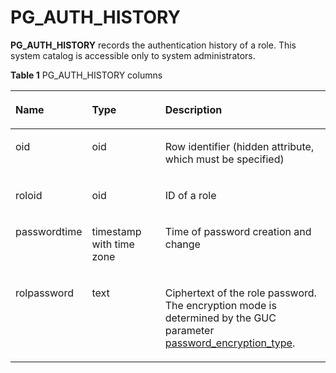 # PG\_AUTH\_HISTORY<a name="EN-US_TOPIC_0289899841"></a>

**PG\_AUTH\_HISTORY**  records the authentication history of a role. This system catalog is accessible only to system administrators.

**Table  1**  PG\_AUTH\_HISTORY columns

<a name="en-us_topic_0283137138_en-us_topic_0237122274_en-us_topic_0059778384_t5fb673ee0ad447e0b63bbec35efa0f12"></a>
<table><thead align="left"><tr id="en-us_topic_0283137138_en-us_topic_0237122274_en-us_topic_0059778384_r0f8bf59ddd65476fb6f55dcf0fc075f5"><th class="cellrowborder" valign="top" width="16.48835116488351%" id="mcps1.2.4.1.1"><p id="en-us_topic_0283137138_en-us_topic_0237122274_en-us_topic_0059778384_a9bb48ad0ef364fe5912afa95305b5b41"><a name="en-us_topic_0283137138_en-us_topic_0237122274_en-us_topic_0059778384_a9bb48ad0ef364fe5912afa95305b5b41"></a><a name="en-us_topic_0283137138_en-us_topic_0237122274_en-us_topic_0059778384_a9bb48ad0ef364fe5912afa95305b5b41"></a>Name</p>
</th>
<th class="cellrowborder" valign="top" width="26.027397260273972%" id="mcps1.2.4.1.2"><p id="en-us_topic_0283137138_en-us_topic_0237122274_en-us_topic_0059778384_a08f0ff1e3db64d6b9732fcd3245bc7dd"><a name="en-us_topic_0283137138_en-us_topic_0237122274_en-us_topic_0059778384_a08f0ff1e3db64d6b9732fcd3245bc7dd"></a><a name="en-us_topic_0283137138_en-us_topic_0237122274_en-us_topic_0059778384_a08f0ff1e3db64d6b9732fcd3245bc7dd"></a>Type</p>
</th>
<th class="cellrowborder" valign="top" width="57.48425157484252%" id="mcps1.2.4.1.3"><p id="en-us_topic_0283137138_en-us_topic_0237122274_en-us_topic_0059778384_abfa2d190c045436da458582f8baf0e25"><a name="en-us_topic_0283137138_en-us_topic_0237122274_en-us_topic_0059778384_abfa2d190c045436da458582f8baf0e25"></a><a name="en-us_topic_0283137138_en-us_topic_0237122274_en-us_topic_0059778384_abfa2d190c045436da458582f8baf0e25"></a>Description</p>
</th>
</tr>
</thead>
<tbody><tr id="en-us_topic_0283137138_en-us_topic_0237122274_row19254825154910"><td class="cellrowborder" valign="top" width="16.48835116488351%" headers="mcps1.2.4.1.1 "><p id="en-us_topic_0283137138_en-us_topic_0237122274_p9254122511496"><a name="en-us_topic_0283137138_en-us_topic_0237122274_p9254122511496"></a><a name="en-us_topic_0283137138_en-us_topic_0237122274_p9254122511496"></a>oid</p>
</td>
<td class="cellrowborder" valign="top" width="26.027397260273972%" headers="mcps1.2.4.1.2 "><p id="en-us_topic_0283137138_en-us_topic_0237122274_p4254182554911"><a name="en-us_topic_0283137138_en-us_topic_0237122274_p4254182554911"></a><a name="en-us_topic_0283137138_en-us_topic_0237122274_p4254182554911"></a>oid</p>
</td>
<td class="cellrowborder" valign="top" width="57.48425157484252%" headers="mcps1.2.4.1.3 "><p id="en-us_topic_0283137138_en-us_topic_0237122274_p325442516491"><a name="en-us_topic_0283137138_en-us_topic_0237122274_p325442516491"></a><a name="en-us_topic_0283137138_en-us_topic_0237122274_p325442516491"></a>Row identifier (hidden attribute, which must be specified)</p>
</td>
</tr>
<tr id="en-us_topic_0283137138_en-us_topic_0237122274_en-us_topic_0059778384_r72c9542805dd42ee9f8d4fef90e182d1"><td class="cellrowborder" valign="top" width="16.48835116488351%" headers="mcps1.2.4.1.1 "><p id="en-us_topic_0283137138_en-us_topic_0237122274_en-us_topic_0059778384_aab7e1722bf9846df8639bfeb50bd5f1d"><a name="en-us_topic_0283137138_en-us_topic_0237122274_en-us_topic_0059778384_aab7e1722bf9846df8639bfeb50bd5f1d"></a><a name="en-us_topic_0283137138_en-us_topic_0237122274_en-us_topic_0059778384_aab7e1722bf9846df8639bfeb50bd5f1d"></a>roloid</p>
</td>
<td class="cellrowborder" valign="top" width="26.027397260273972%" headers="mcps1.2.4.1.2 "><p id="en-us_topic_0283137138_en-us_topic_0237122274_en-us_topic_0059778384_a044061119da04ed6813777a3adcc2311"><a name="en-us_topic_0283137138_en-us_topic_0237122274_en-us_topic_0059778384_a044061119da04ed6813777a3adcc2311"></a><a name="en-us_topic_0283137138_en-us_topic_0237122274_en-us_topic_0059778384_a044061119da04ed6813777a3adcc2311"></a>oid</p>
</td>
<td class="cellrowborder" valign="top" width="57.48425157484252%" headers="mcps1.2.4.1.3 "><p id="en-us_topic_0283137138_en-us_topic_0237122274_en-us_topic_0059778384_a32c6763ff9954d6fa7c814ab9e1f1cc6"><a name="en-us_topic_0283137138_en-us_topic_0237122274_en-us_topic_0059778384_a32c6763ff9954d6fa7c814ab9e1f1cc6"></a><a name="en-us_topic_0283137138_en-us_topic_0237122274_en-us_topic_0059778384_a32c6763ff9954d6fa7c814ab9e1f1cc6"></a>ID of a role</p>
</td>
</tr>
<tr id="en-us_topic_0283137138_en-us_topic_0237122274_en-us_topic_0059778384_racd76d5533a843549867df495cd1709b"><td class="cellrowborder" valign="top" width="16.48835116488351%" headers="mcps1.2.4.1.1 "><p id="en-us_topic_0283137138_en-us_topic_0237122274_en-us_topic_0059778384_abcebd75676a84d7c9492fe8946763932"><a name="en-us_topic_0283137138_en-us_topic_0237122274_en-us_topic_0059778384_abcebd75676a84d7c9492fe8946763932"></a><a name="en-us_topic_0283137138_en-us_topic_0237122274_en-us_topic_0059778384_abcebd75676a84d7c9492fe8946763932"></a>passwordtime</p>
</td>
<td class="cellrowborder" valign="top" width="26.027397260273972%" headers="mcps1.2.4.1.2 "><p id="en-us_topic_0283137138_en-us_topic_0237122274_en-us_topic_0059778384_a6ac9be775e484b8db7253026273aaab9"><a name="en-us_topic_0283137138_en-us_topic_0237122274_en-us_topic_0059778384_a6ac9be775e484b8db7253026273aaab9"></a><a name="en-us_topic_0283137138_en-us_topic_0237122274_en-us_topic_0059778384_a6ac9be775e484b8db7253026273aaab9"></a>timestamp with time zone</p>
</td>
<td class="cellrowborder" valign="top" width="57.48425157484252%" headers="mcps1.2.4.1.3 "><p id="en-us_topic_0283137138_en-us_topic_0237122274_en-us_topic_0059778384_a75567323b5ab4f398cdd863cc88b1cfe"><a name="en-us_topic_0283137138_en-us_topic_0237122274_en-us_topic_0059778384_a75567323b5ab4f398cdd863cc88b1cfe"></a><a name="en-us_topic_0283137138_en-us_topic_0237122274_en-us_topic_0059778384_a75567323b5ab4f398cdd863cc88b1cfe"></a>Time of password creation and change</p>
</td>
</tr>
<tr id="en-us_topic_0283137138_en-us_topic_0237122274_en-us_topic_0059778384_r905110f2322c4c8683995e32a0a56cb6"><td class="cellrowborder" valign="top" width="16.48835116488351%" headers="mcps1.2.4.1.1 "><p id="en-us_topic_0283137138_en-us_topic_0237122274_en-us_topic_0059778384_a103661b798b64b0b8195c87294484c08"><a name="en-us_topic_0283137138_en-us_topic_0237122274_en-us_topic_0059778384_a103661b798b64b0b8195c87294484c08"></a><a name="en-us_topic_0283137138_en-us_topic_0237122274_en-us_topic_0059778384_a103661b798b64b0b8195c87294484c08"></a>rolpassword</p>
</td>
<td class="cellrowborder" valign="top" width="26.027397260273972%" headers="mcps1.2.4.1.2 "><p id="en-us_topic_0283137138_en-us_topic_0237122274_en-us_topic_0059778384_a9d80c274ee88472388852e363bf81d64"><a name="en-us_topic_0283137138_en-us_topic_0237122274_en-us_topic_0059778384_a9d80c274ee88472388852e363bf81d64"></a><a name="en-us_topic_0283137138_en-us_topic_0237122274_en-us_topic_0059778384_a9d80c274ee88472388852e363bf81d64"></a>text</p>
</td>
<td class="cellrowborder" valign="top" width="57.48425157484252%" headers="mcps1.2.4.1.3 "><p id="en-us_topic_0283137138_en-us_topic_0237122274_en-us_topic_0059778384_a996da8ed8bea4f3e83ee3fde51b54d33"><a name="en-us_topic_0283137138_en-us_topic_0237122274_en-us_topic_0059778384_a996da8ed8bea4f3e83ee3fde51b54d33"></a><a name="en-us_topic_0283137138_en-us_topic_0237122274_en-us_topic_0059778384_a996da8ed8bea4f3e83ee3fde51b54d33"></a>Ciphertext of the role password. The encryption mode is determined by the GUC parameter <a href="security-and-authentication-(postgresql-conf).md#en-us_topic_0283137371_en-us_topic_0237124696_en-us_topic_0059778664_se6b55c35b44945099d33b403a5a43bce">password_encryption_type</a>.</p>
</td>
</tr>
</tbody>
</table>

